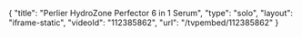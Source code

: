 {
    "title": "Perlier HydroZone Perfector 6 in 1 Serum",
    "type": "solo",
    "layout": "iframe-static",
    "videoId": "112385862",
    "url": "\/tvpembed\/112385862"
}